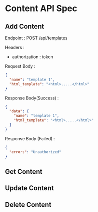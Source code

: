 # Content API Spec

## Add Content

Endpoint : POST /api/templates

Headers :

- authorization : token

Request Body :

```json
{
  "name": "template 1",
  "html_template": "<html>.....</html>"
}
```

Response Body(Success) :

```json
{
  "data": {
    "name": "template 1",
    "html_template": "<html>.....</html>"
  }
}
```

Response Body (Failed) :

```json
{
  "errors": "Unauthorized"
}
```


## Get Content

## Update Content

## Delete Content
